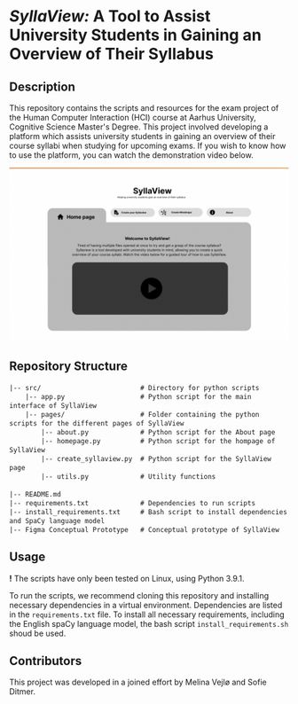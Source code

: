 # *SyllaView:* A Tool to Assist University Students in Gaining an Overview of Their Syllabus

## Description

This repository contains the scripts and resources for the exam project of the Human Computer Interaction (HCI) course at Aarhus University, Cognitive Science Master's Degree. This project involved developing a platform which assists university students in gaining an overview of their course syllabi when studying for upcoming exams. If you wish to know how to use the platform, you can watch the demonstration video below.

[![Watch video](https://github.com/sofieditmer/syllaview/blob/main/src/video_image.png)](https://www.youtube.com/watch?v=fm7PIdc4tBU)

## Repository Structure

```
|-- src/                         # Directory for python scripts
    |-- app.py                   # Python script for the main interface of SyllaView
    |-- pages/                   # Folder containing the python scripts for the different pages of SyllaView
        |-- about.py             # Python script for the About page
        |-- homepage.py          # Python script for the hompage of SyllaView
        |-- create_syllaview.py  # Python script for the SyllaView page
        |-- utils.py             # Utility functions

|-- README.md                   
|-- requirements.txt             # Dependencies to run scripts
|-- install_requirements.txt     # Bash script to install dependencies and SpaCy language model
|-- Figma Conceptual Prototype   # Conceptual prototype of SyllaView
```

## Usage

**!** The scripts have only been tested on Linux, using Python 3.9.1.  

To run the scripts, we recommend cloning this repository and installing necessary dependencies in a virtual environment. Dependencies are listed in the `requirements.txt` file. To install all necessary requirements, including the English spaCy language model, the bash script `install_requirements.sh` shoud be used. 

## Contributors
This project was developed in a joined effort by Melina Vejlø and Sofie Ditmer.